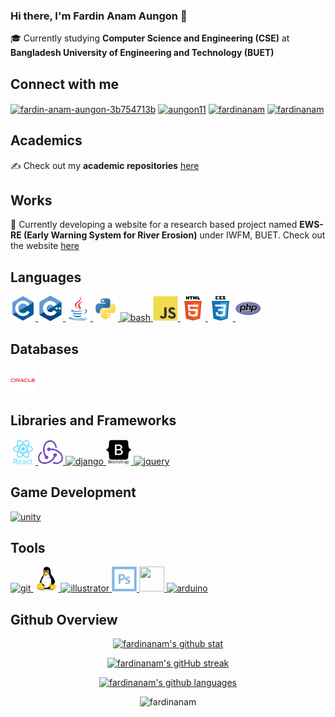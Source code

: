 ### Hi there, I'm Fardin Anam Aungon 👋

🎓 Currently studying **Computer Science and Engineering (CSE)** at **Bangladesh University of Engineering and Technology (BUET)**

## Connect with me
<a href="https://linkedin.com/in/fardin-anam-aungon-3b754713b" target="blank"><img align="center" src="https://raw.githubusercontent.com/rahuldkjain/github-profile-readme-generator/master/src/images/icons/Social/linked-in-alt.svg" alt="fardin-anam-aungon-3b754713b" height="30" width="40" /></a>
<a href="https://instagram.com/aungon11" target="blank"><img align="center" src="https://raw.githubusercontent.com/rahuldkjain/github-profile-readme-generator/master/src/images/icons/Social/instagram.svg" alt="aungon11" height="30" width="40" /></a>
<a href="https://www.leetcode.com/fardinanam" target="blank"><img align="center" src="https://raw.githubusercontent.com/rahuldkjain/github-profile-readme-generator/master/src/images/icons/Social/leet-code.svg" alt="fardinanam" height="30" width="40" /></a>
<a href="https://codepen.io/fardinanam" target="blank"><img align="center" src="https://raw.githubusercontent.com/rahuldkjain/github-profile-readme-generator/master/src/images/icons/Social/codepen.svg" alt="fardinanam" height="30" width="40" /></a>

## Academics

✍ Check out my **academic repositories** [here](https://github.com/fardinanam/My-Academics)

## Works
🔭 Currently developing a website for a research based project named **EWS-RE (Early Warning System for River Erosion)** under IWFM, BUET. Check out the website [here](https://early-warning-river-erosion.netlify.app/)

## Languages
<!-- ![ASM](https://img.shields.io/badge/-ASM-000000?style=flat&logo) -->

<a href="https://www.cprogramming.com/" target="_blank" rel="noreferrer"> <img src="https://raw.githubusercontent.com/devicons/devicon/master/icons/c/c-original.svg" alt="c" width="40" height="40"/> </a>
<a href="https://www.w3schools.com/cpp/" target="_blank" rel="noreferrer"> <img src="https://raw.githubusercontent.com/devicons/devicon/master/icons/cplusplus/cplusplus-original.svg" alt="cplusplus" width="40" height="40"/> </a>
<a href="https://www.java.com" target="_blank" rel="noreferrer"> <img src="https://raw.githubusercontent.com/devicons/devicon/master/icons/java/java-original.svg" alt="java" width="40" height="40"/> </a>
 <a href="https://www.python.org" target="_blank" rel="noreferrer"> <img src="https://raw.githubusercontent.com/devicons/devicon/master/icons/python/python-original.svg" alt="python" width="40" height="40"/> </a>
<a href="https://www.gnu.org/software/bash/" target="_blank" rel="noreferrer"> <img src="https://www.vectorlogo.zone/logos/gnu_bash/gnu_bash-icon.svg" alt="bash" width="40" height="40"/> </a>
<a href="https://developer.mozilla.org/en-US/docs/Web/JavaScript" target="_blank" rel="noreferrer"> <img src="https://raw.githubusercontent.com/devicons/devicon/master/icons/javascript/javascript-original.svg" alt="javascript" width="40" height="40"/> </a>
 <a href="https://www.w3.org/html/" target="_blank" rel="noreferrer"> <img src="https://raw.githubusercontent.com/devicons/devicon/master/icons/html5/html5-original-wordmark.svg" alt="html5" width="40" height="40"/> </a>
 <a href="https://www.w3schools.com/css/" target="_blank" rel="noreferrer"> <img src="https://raw.githubusercontent.com/devicons/devicon/master/icons/css3/css3-original-wordmark.svg" alt="css3" width="40" height="40"/> </a>
<a href="https://www.php.net" target="_blank" rel="noreferrer"> <img src="https://raw.githubusercontent.com/devicons/devicon/master/icons/php/php-original.svg" alt="php" width="40" height="40"/> </a>

## Databases
<a href="https://www.oracle.com/" target="_blank" rel="noreferrer"> <img src="https://raw.githubusercontent.com/devicons/devicon/master/icons/oracle/oracle-original.svg" alt="oracle" width="40" height="40"/> </a>

## Libraries and Frameworks
<a href="https://reactjs.org/" target="_blank" rel="noreferrer"> <img src="https://raw.githubusercontent.com/devicons/devicon/master/icons/react/react-original-wordmark.svg" alt="react" width="40" height="40"/> </a>
<a href="https://redux.js.org/" target="_blank" rel="noreferrer"> <img src="https://github.com/devicons/devicon/blob/master/icons/redux/redux-original.svg" alt="redux" width="40" height="40"/> </a>
<a href="https://www.djangoproject.com/" target="_blank" rel="noreferrer"> <img src="https://cdn.worldvectorlogo.com/logos/django.svg" alt="django" width="40" height="40"/> </a>
<a href="https://getbootstrap.com" target="_blank" rel="noreferrer"> <img src="https://raw.githubusercontent.com/devicons/devicon/master/icons/bootstrap/bootstrap-plain-wordmark.svg" alt="bootstrap" width="40" height="40"/> </a>
<a href="https://jquery.com/" targer="_blank" rel="noreffered"> <img src="https://www.vectorlogo.zone/logos/jquery/jquery-vertical.svg" alt="jquery" width="40" height="40"/> </a>

## Game Development
<a href="https://unity.com/" target="_blank" rel="noreferrer"> <img src="https://www.vectorlogo.zone/logos/unity3d/unity3d-icon.svg" alt="unity" width="40" height="40"/> </a>

## Tools

<a href="https://git-scm.com/" target="_blank" rel="noreferrer"> <img src="https://www.vectorlogo.zone/logos/git-scm/git-scm-icon.svg" alt="git" width="40" height="40"/> </a>
<a href="https://www.linux.org/" target="_blank" rel="noreferrer"> <img src="https://raw.githubusercontent.com/devicons/devicon/master/icons/linux/linux-original.svg" alt="linux" width="40" height="40"/> </a>
<a href="https://www.adobe.com/in/products/illustrator.html" target="_blank" rel="noreferrer"> <img src="https://www.vectorlogo.zone/logos/adobe_illustrator/adobe_illustrator-icon.svg" alt="illustrator" width="40" height="40"/> </a>
<a href="https://www.photoshop.com/en" target="_blank" rel="noreferrer"> <img src="https://raw.githubusercontent.com/devicons/devicon/master/icons/photoshop/photoshop-line.svg" alt="photoshop" width="40" height="40"/> </a>
<a href="https://www.latex-project.org/" target="_blank" rel="noreferrer"> <img src="https://raw.githubusercontent.com/detain/svg-logos/master/svg/latex.svg" width="40" height="40"/> </a>
<a href="https://www.arduino.cc/" target="_blank" rel="noreferrer"> <img src="https://cdn.worldvectorlogo.com/logos/arduino-1.svg" alt="arduino" width="40" height="40"/> </a>
<!-- ![Flex](https://img.shields.io/badge/-flex-000000?style=flat&logo=flex)
![Bison](https://img.shields.io/badge/-bison-000000?style=flat&logo=bison) -->

## Github Overview

<p align="center">
<a href="https://github.com/fardinanam">
<img alt="fardinanam's github stat" height="200px" width="450px" border="none" src="https://github-readme-stats.vercel.app/api?username=fardinanam&show_icons=true&count_private=true&theme=dark" /> </a>
</p>
<p align="center">
<a align="left" href="https://github.com/fardinanam">
<img alt="fardinanam's gitHub streak" height="180px" width="450px" src="http://github-readme-streak-stats.herokuapp.com?user=fardinanam&theme=dark" /> </a>
</p>
<p align="center">
<a href="https://github.com/fardinanam">
<img alt="fardinanam's github languages" height="200px" width="450px" src="https://github-readme-stats.vercel.app/api/top-langs/?username=fardinanam&langs_count=10&layout=compact&theme=dark&hide=html,css,shell,batchfile,Tcl,Awk,TeX" /></a>
</p>
<p align="center">
<img src="https://komarev.com/ghpvc/?username=fardinanam&label=Profile%20views&color=0e75b6&style=flat" alt="fardinanam" /> </p>
